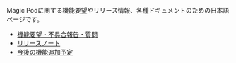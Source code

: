 Magic Podに関する機能要望やリリース情報、各種ドキュメントのための日本語ページです。


- [機能要望・不具合報告・質問](https://github.com/Magic-Pod/japanese-issue-board/issues)
- [リリースノート](https://support.magic-pod.com/hc/ja/categories/4415848374553)
- [今後の機能追加予定](https://github.com/Magic-Pod/japanese-issue-and-doc/blob/master/UPCOMING_FEATURES.md)
